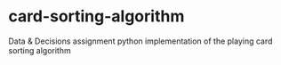 # card-sorting-algorithm
Data &amp; Decisions assignment python implementation of the playing card sorting algorithm
